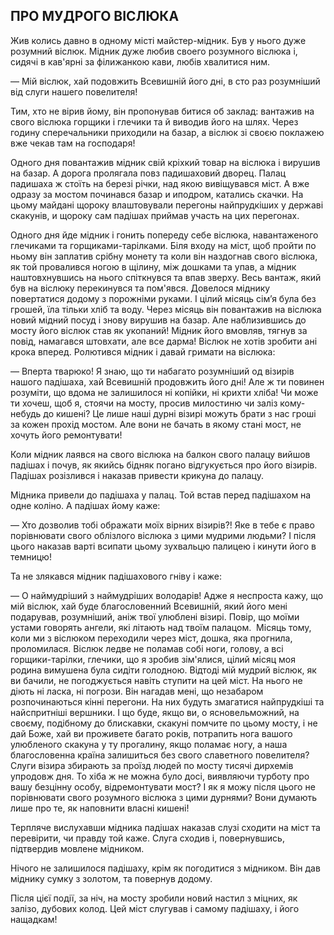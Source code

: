 ## ПРО МУДРОГО ВІСЛЮКА

Жив колись давно в одному місті майстер-мідник.
Був у нього дуже розумний віслюк.
Мідник дуже любив своего розумного віслюка і, сидячі в кав'ярні за філижанкою кави, любів хвалитися ним.

— Мій віслюк, хай подовжить Всевишній його дні, в сто раз розумніший від слуги нашего повелителя!

Тим, хто не вірив йому, він пропонував битися об заклад: вантажив на свого віслюка горщики і глечики та й виводив його на шлях.
Через годину сперечальники приходили на базар, а віслюк зі своєю поклажею вже чекав там на господаря!

Одного дня повантажив мідник свій кріхкий товар на віслюка і вирушив на базар.
А дорога пролягала повз падишаховий дворец.
Палац падишаха ж стоїть на березі річки, над якою вивіщувався міст.
А вже одразу за мостом починався базар и иподром, катались скачки.
На цьому майдані щороку влаштовували перегоны найпрудкіших у державі скакунів, и щороку сам падішах приймав участь на цих перегонах.

Одного дня йде мідник і гонить попереду себе віслюка, навантаженого глечиками та горщиками-тарілками.
Біля входу на міст, щоб пройти по ньому він заплатив срібну монету та коли він наздогнав свого віслюка, як той провалився ногою в щілину, між дошками та упав, а мідник наштовхнувшись на нього спіткнувся та впав зверху.
Весь вантаж, який був на віслюку перекинувся та пом'явся.
Довелося міднику повертатися додому з порожніми руками.
І цілий місяць сім’я була без грошей, їла тільки хліб та воду.
Через місяць він повантажив на віслюка новий мідний посуд і знову вирушив на базар.
Але наблизившись до мосту його віслюк став як укопаний!
Мідник його вмовляв, тягнув за повід, намагався штовхати, але все дарма!
Віслюк не хотів зробити ані крока вперед.
Ролютився мідник і давай гримати на віслюка:

— Вперта тварюко!
Я знаю, що ти набагато розумніший од візирів нашого падішаха, хай Всевишній продовжить його дні!
Але ж ти повинен розуміти, що вдома не залишилося ні копійки, ні крихти хліба!
Чи може ти хочеш, щоб я, стоячи на мосту, просив милостиню чи заліз кому-небудь до кишені?
Це лише наші дурні візирі можуть брати з нас гроші за кожен прохід мостом.
Але вони не бачать в якому стані мост, не хочуть його ремонтувати!

Коли мідник лаявся на свого віслюка на балкон свого палацу вийшов падішах і почув, як якийсь бідняк погано відгукується про його візирів.
Падішах розізлився і наказав привести крикуна до палацу.

Мідника привели до падішаха у палац.
Той встав перед падішахом на одне коліно.
А падішах йому каже:

— Хто дозволив тобі ображати моїх вірних візирів?!
Яке в тебе є право порівнювати свого облізлого віслюка з цими мудрими людьми?
І після цього наказав варті всипати цьому зухвальцю палицею і кинути його в темницю!

Та не злякався мідник падішахового гніву і каже:

— О наймудріший з наймудріших володарів!
Адже я неспроста кажу, що мій віслюк, хай буде благословенний Всевишній, який його мені подарував, розумніший, аніж твої улюблені візирі.
Повір, що моїми устами говорять ангели, які літають над твоїм палацом. 
Місяць тому, коли ми з віслюком переходили через міст, дошка, яка прогнила, проломилася.
Віслюк ледве не поламав собі ноги, голову, а всі горщики-тарілки, глечики, що я зробив зім'ялися, цілий місяц моя родина вимушена була сидіти голодною.
Відтоді мій мудрий віслюк, як ви бачили, не погоджується навіть ступити на цей міст.
На нього не діють ні ласка, ні погрози.
Він нагадав мені, що незабаром розпочинаються кінні перегони.
На них будуть змагатися найпрудкіші та найспритніші вершники.
І що буде, якщо ви, о ясновельможний, на своєму, подібному до блискавки, скакуні помчите по цьому мосту, і не дай Боже, хай ви проживете багато років, потрапить нога вашого улюбленого скакуна у ту прогалину, якщо поламає ногу, а наша благословенна країна залишиться без свого славетного повелителя?
Слуги візира збирають за проїзд людей по мосту тисячі дирхемів упродовж дня.
То хіба ж не можна було досі, виявляючи турботу про вашу безцінну особу, відремонтувати мост?
І як я можу після цього не порівнювати свого розумного віслюка з цими дурнями?
Вони думають лише про те, як наповнити власні кишені!

Терпляче вислухавши мідника падішах наказав слузі сходити на міст та перевірити, чи правду той каже.
Слуга сходив і, повернувшись, підтвердив мовлене мідником.

Нічого не залишилося падішаху, крім як погодитися з мідником.
Він дав міднику сумку з золотом, та повернув додому.

Після цієї події, за ніч, на мосту зробили новий настил з міцних, як залізо, дубових колод.
Цей міст слугував і самому падішаху, і його нащадкам!
